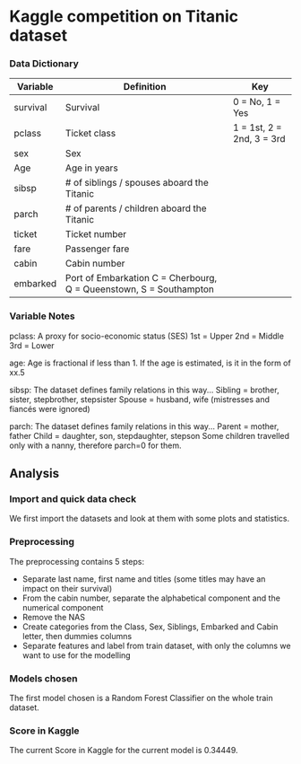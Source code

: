 
# Kaggle competition on Titanic dataset

### Data Dictionary
|Variable	|Definition	         |Key                       |
|-----------|--------------------|--------------------------|
|survival	|Survival	         |0 = No, 1 = Yes           |
|pclass	    |Ticket class	     |1 = 1st, 2 = 2nd, 3 = 3rd |
|sex	    | Sex	                                        |
|Age	    |  Age in years	                                |
|sibsp	    | # of siblings / spouses aboard the Titanic	|
|parch	    |  # of parents / children aboard the Titanic	|
|ticket	    | Ticket number	                                |
|fare	    |Passenger fare	                                |
|cabin	    |Cabin number	                                |
|embarked	|Port of Embarkation    C = Cherbourg,     Q = Queenstown,   S = Southampton         |


### Variable Notes
pclass: A proxy for socio-economic status (SES)
1st = Upper
2nd = Middle
3rd = Lower

age: Age is fractional if less than 1. If the age is estimated, is it in the form of xx.5

sibsp: The dataset defines family relations in this way...
Sibling = brother, sister, stepbrother, stepsister
Spouse = husband, wife (mistresses and fiancés were ignored)

parch: The dataset defines family relations in this way...
Parent = mother, father
Child = daughter, son, stepdaughter, stepson
Some children travelled only with a nanny, therefore parch=0 for them.

## Analysis

### Import and quick data check
We first import the datasets and look at them with some plots and statistics.
### Preprocessing
The preprocessing contains 5 steps:

- Separate last name, first name and titles (some titles may have an impact on their survival)
- From the cabin number, separate the alphabetical component and the numerical component
- Remove the NAS
- Create categories from the Class, Sex, Siblings, Embarked and Cabin letter, then dummies columns
- Separate features and label from train dataset, with only the columns we want to use for the modelling
### Models chosen
The first model chosen is a Random Forest Classifier on the whole train dataset.
### Score in Kaggle

The current Score in Kaggle for the current model is 0.34449.

